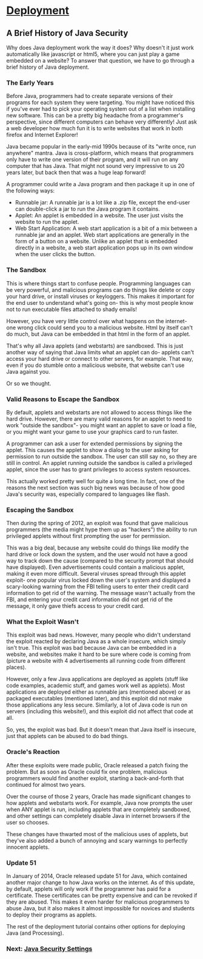 #  [Deployment](index.jsp)

## A Brief History of Java Security

Why does Java deployment work the way it does? Why doesn't it just work
automatically like javascript or html5, where you can just play a game
embedded on a website? To answer that question, we have to go through a brief
history of Java deployment.

### The Early Years

Before Java, programmers had to create separate versions of their programs for
each system they were targeting. You might have noticed this if you've ever
had to pick your operating system out of a list when installing new software.
This can be a pretty big headache from a programmer's perspective, since
different computers can behave very differently! Just ask a web developer how
much fun it is to write websites that work in both firefox and Internet
Explorer!

Java became popular in the early-mid 1990s because of its "write once, run
anywhere" mantra. Java is cross-platform, which means that programmers only
have to write one version of their program, and it will run on any computer
that has Java. That might not sound very impressive to us 20 years later, but
back then that was a huge leap forward!

A programmer could write a Java program and then package it up in one of the
following ways:

  * Runnable jar: A runnable jar is a lot like a .zip file, except the end-user can double-click a jar to run the Java program it contains.
  * Applet: An applet is embedded in a website. The user just visits the website to run the applet.
  * Web Start Application: A web start application is a bit of a mix between a runnable jar and an applet. Web start applications are generally in the form of a button on a website. Unlike an applet that is embedded directly in a website, a web start application pops up in its own window when the user clicks the button.

### The Sandbox

This is where things start to confuse people. Programming languages can be
very powerful, and malicious programs can do things like delete or copy your
hard drive, or install viruses or keyloggers. This makes it important for the
end user to understand what's going on- this is why most people know not to
run executable files attached to shady emails!

However, you have very little control over what happens on the internet- one
wrong click could send you to a malicious website. Html by itself can't do
much, but Java can be embedded in that html in the form of an applet.

That's why all Java applets (and webstarts) are sandboxed. This is just
another way of saying that Java limits what an applet can do- applets can't
access your hard drive or connect to other servers, for example. That way,
even if you do stumble onto a malicious website, that website can't use Java
against you.

Or so we thought.

### Valid Reasons to Escape the Sandbox

By default, applets and webstarts are not allowed to access things like the
hard drive. However, there are many valid reasons for an applet to need to
work "outside the sandbox"- you might want an applet to save or load a file,
or you might want your game to use your graphics card to run faster.

A programmer can ask a user for extended permissions by signing the applet.
This causes the applet to show a dialog to the user asking for permission to
run outside the sandbox. The user can still say no, so they are still in
control. An applet running outside the sandbox is called a privileged applet,
since the user has to grant privileges to access system resources.

This actually worked pretty well for quite a long time. In fact, one of the
reasons the next section was such big news was because of how good Java's
security was, especially compared to languages like flash.

### Escaping the Sandbox

Then during the spring of 2012, an exploit was found that gave malicious
programmers (the media might hype them up as "hackers") the ability to run
privileged applets without first prompting the user for permission.

This was a big deal, because any website could do things like modify the hard
drive or lock down the system, and the user would not have a good way to track
down the cause (compared to the security prompt that should have displayed).
Even advertisements could contain a malicious applet, making it even more
difficult. Several viruses spread through this applet exploit- one popular
virus locked down the user's system and displayed a scary-looking warning from
the FBI telling users to enter their credit card information to get rid of the
warning. The message wasn't actually from the FBI, and entering your credit
card information did not get rid of the message, it only gave thiefs access to
your credit card.

### What the Exploit Wasn't

This exploit was bad news. However, many people who didn't understand the
exploit reacted by declaring Java as a whole insecure, which simply isn't
true. This exploit was bad because Java can be embedded in a website, and
websites make it hard to be sure where code is coming from (picture a website
with 4 advertisements all running code from different places).

However, only a few Java applications are deployed as applets (stuff like code
examples, academic stuff, and games work well as applets). Most applications
are deployed either as runnable jars (mentioned above) or as packaged
executables (mentioned later), and this exploit did not make those
applications any less secure. Similarly, a lot of Java code is run on servers
(including this website!), and this exploit did not affect that code at all.

So, yes, the exploit was bad. But it doesn't mean that Java itself is
insecure, just that applets can be abused to do bad things.

### Oracle's Reaction

After these exploits were made public, Oracle released a patch fixing the
problem. But as soon as Oracle could fix one problem, malicious programmers
would find another exploit, starting a back-and-forth that continued for
almost two years.

Over the course of those 2 years, Oracle has made significant changes to how
applets and webstarts work. For example, Java now prompts the user when ANY
applet is run, including applets that are completely sandboxed, and other
settings can completely disable Java in internet browsers if the user so
chooses.

These changes have thwarted most of the malicious uses of applets, but they've
also added a bunch of annoying and scary warnings to perfectly innocent
applets.

### Update 51

In January of 2014, Oracle released update 51 for Java, which contained
another major change to how Java works on the internet. As of this update, by
default, applets will only work if the programmer has paid for a certificate.
These certificates can be pretty expensive and can be revoked if they are
abused. This makes it even harder for malicious programmers to abuse Java, but
it also makes it almost impossible for novices and students to deploy their
programs as applets.

The rest of the deployment tutorial contains other options for deploying Java
(and Processing).

###  Next: [Java Security Settings](JavaSecuritySettings.jsp)
